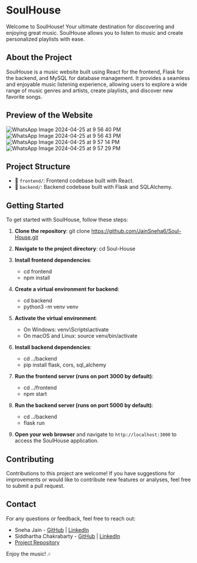 # SoulHouse

Welcome to SoulHouse! Your ultimate destination for discovering and enjoying great music. SoulHouse allows you to listen to music and create personalized playlists with ease.

## About the Project

SoulHouse is a music website built using React for the frontend, Flask for the backend, and MySQL for database management. It provides a seamless and enjoyable music listening experience, allowing users to explore a wide range of music genres and artists, create playlists, and discover new favorite songs.

## Preview of the Website

![WhatsApp Image 2024-04-25 at 9 56 40 PM](https://github.com/JainSneha6/Soul-House/assets/126079866/dc903cf2-06cd-454d-bb0b-45199ff69442)
![WhatsApp Image 2024-04-25 at 9 56 43 PM](https://github.com/JainSneha6/Soul-House/assets/126079866/6a445e5e-e914-42b7-a6fc-dfd9564ea864)
![WhatsApp Image 2024-04-25 at 9 57 14 PM](https://github.com/JainSneha6/Soul-House/assets/126079866/9b277395-025d-43c3-892d-ac086e3c2601)
![WhatsApp Image 2024-04-25 at 9 57 29 PM](https://github.com/JainSneha6/Soul-House/assets/126079866/08b3eff1-387e-4a10-a925-97a7fc43dc9b)



## Project Structure

- 📁 `frontend/`: Frontend codebase built with React.
- 📁 `backend/`: Backend codebase built with Flask and SQLAlchemy.

## Getting Started

To get started with SoulHouse, follow these steps:

1. **Clone the repository**: git clone https://github.com/JainSneha6/Soul-House.git
   
3. **Navigate to the project directory**: cd Soul-House
   
5. **Install frontend dependencies**:
   
      - cd frontend
      - npm install
6. **Create a virtual environment for backend**:
   
      - cd backend
      - python3 -m venv venv
        
8. **Activate the virtual environment**:
   
      - On Windows: venv\Scripts\activate
      - On macOS and Linux: source venv/bin/activate
        
10. **Install backend dependencies**:
    
      - cd ../backend
      - pip install flask, cors, sql_alchemy
        
12. **Run the frontend server (runs on port 3000 by default)**:
    
       - cd ../frontend
       - npm start

13. **Run the backend server (runs on port 5000 by default)**:

      - cd ../backend
      - flask run

14. **Open your web browser** and navigate to `http://localhost:3000` to access the SoulHouse application.

## Contributing

Contributions to this project are welcome! If you have suggestions for improvements or would like to contribute new features or analyses, feel free to submit a pull request.

## Contact

For any questions or feedback, feel free to reach out:

- Sneha Jain - [GitHub](https://github.com/JainSneha6) | [LinkedIn](https://www.linkedin.com/in/sneha-jain-473357261/)
- Siddhartha Chakrabarty - [GitHub](https://github.com/SiddharthaChakrabarty) | [LinkedIn](https://www.linkedin.com/in/siddharthachakrabarty)
- [Project Repository](https://github.com/JainSneha6/Soul-House)

Enjoy the music! 🎶

